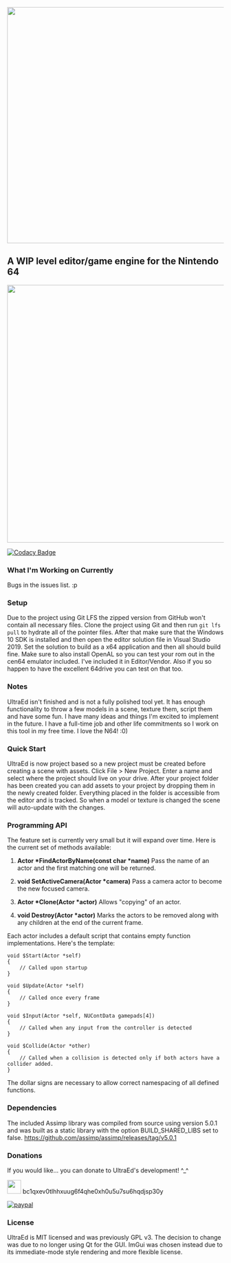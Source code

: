 <img src="https://user-images.githubusercontent.com/45521946/129032696-a2832d53-f9a3-4744-8e6b-c2b55686ba5c.png" width="550">

## A WIP level editor/game engine for the Nintendo 64

<img src="https://i.imgur.com/TSwNWNs.png" width="600">

[![Codacy Badge](https://api.codacy.com/project/badge/Grade/f246a65f5b4f480f922a5ed886eb37e8)](https://www.codacy.com/app/deadcast2/UltraEd?utm_source=github.com&amp;utm_medium=referral&amp;utm_content=deadcast2/UltraEd&amp;utm_campaign=Badge_Grade)

### What I'm Working on Currently
Bugs in the issues list. :p

### Setup

Due to the project using Git LFS the zipped version from GitHub won't contain all necessary files. Clone the project using Git and then run `git lfs pull` to hydrate all of the pointer files. After that make sure that the Windows 10 SDK is installed and then open the editor solution file in Visual Studio 2019. Set the solution to build as a x64 application and then all should build fine. Make sure to also install OpenAL so you can test your rom out in the cen64 emulator included. I've included it in Editor/Vendor. Also if you so happen to have the excellent 64drive you can test on that too.

### Notes

UltraEd isn't finished and is not a fully polished tool yet. It has enough functionality to throw a few models in a scene, texture them, script them and have some fun. I have many ideas and things I'm excited to implement in the future. I have a full-time job and other life commitments so I work on this tool in my free time. I love the N64! :0)

### Quick Start

UltraEd is now project based so a new project must be created before creating a scene with assets. Click File > New Project. Enter a name and select where the project should live on your drive. After your project folder has been created you can add assets to your project by dropping them in the newly created folder. Everything placed in the folder is accessible from the editor and is tracked. So when a model or texture is changed the scene will auto-update with the changes.

### Programming API

The feature set is currently very small but it will expand over time. Here is the current set of methods available:

1. **Actor \*FindActorByName(const char \*name)**
Pass the name of an actor and the first matching one will be returned.

2. **void SetActiveCamera(Actor \*camera)**
Pass a camera actor to become the new focused camera.

3. **Actor \*Clone(Actor \*actor)**
Allows "copying" of an actor.

4. **void Destroy(Actor \*actor)**
Marks the actors to be removed along with any children at the end of the current frame.

Each actor includes a default script that contains empty function implementations. Here's the template:

```
void $Start(Actor *self)
{
    // Called upon startup
}

void $Update(Actor *self)
{
    // Called once every frame
}

void $Input(Actor *self, NUContData gamepads[4])
{
    // Called when any input from the controller is detected
}

void $Collide(Actor *other)
{
    // Called when a collision is detected only if both actors have a collider added.
}
```

The dollar signs are necessary to allow correct namespacing of all defined functions.

### Dependencies

The included Assimp library was compiled from source using version 5.0.1 and was built as a static library with the option BUILD_SHARED_LIBS set to false.
<a href="https://github.com/assimp/assimp/releases/tag/v5.0.1">https://github.com/assimp/assimp/releases/tag/v5.0.1</a>

### Donations

If you would like... you can donate to UltraEd's development! ^_^

<img src="https://i.imgur.com/vzHSER7.png" width="32" /> bc1qxev0tlhhxuug6f4qhe0xh0u5u7su6hqdjsp30y

[![paypal](https://www.paypalobjects.com/en_US/i/btn/btn_donateCC_LG.gif)](https://www.paypal.com/cgi-bin/webscr?cmd=_s-xclick&hosted_button_id=R25G2EARP89AL)

### License

UltraEd is MIT licensed and was previously GPL v3. The decision to change was due to no longer using Qt for the GUI. ImGui was chosen instead due to its immediate-mode style rendering and more flexible license.
